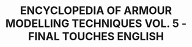 ---
layout: product
title: "ENCYCLOPEDIA OF ARMOUR MODELLING TECHNIQUES VOL. 5 - FINAL TOUCHES ENGLISH"
price: "4400" 
desc: "Enciklopedija tom 5"
img_path: "/assets/img/A.MIG-6154.webp"
brand: "AMMO"
available: false
special_offer: false
new: false
soon: false
cat: "090000"
subcat: "090100"
subsubcat: "090101"
sifra: "A.MIG-6154"
popular: false
---